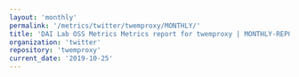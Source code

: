 ```yaml
---
layout: 'monthly'
permalink: '/metrics/twitter/twemproxy/MONTHLY/'
title: 'DAI Lab OSS Metrics Metrics report for twemproxy | MONTHLY-REPORT-2019-10-25'
organization: 'twitter'
repository: 'twemproxy'
current_date: '2019-10-25'
---
```

